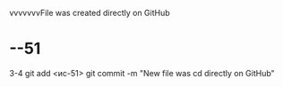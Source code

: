 vvvvvvvFile was created directly on GitHub
# --51
3-4
git add <ис-51>
git commit -m "New file was cd directly on GitHub"
